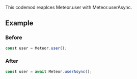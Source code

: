 This codemod reaplces Meteor.user with Meteor.userAsync.

## Example

### Before

```ts
const user = Meteor.user();
```

### After

```ts
const user = await Meteor.userAsync();
```

